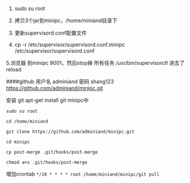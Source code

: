 1. sudo su root

2. 拷贝3个jar到minipc，/home/miniand目录下

3. 更新supervisord.conf配置文件

4. cp -r /etc/supervisor/supervisord.conf.minipc /etc/supervisor/supervisord.conf 

5.浏览器 到minipc 9001，然后stop掉 所有任务
/usr/bin/supervisorctl 
进去了reload



####github 用户名 adminiand 密码 shang123
https://github.com/adminiand/minipc.git

安装 git
apt-get install git
minipc中 

`sudo su root`

`cd /home/miniand`

`git clone https://github.com/adminiand/minipc.git`

`cd minipc`

`cp post-merge .git/hooks/post-merge`

`chmod a+x .git/hooks/post-merge`

增加crontab
`*/10 * * * * root /home/miniand/minipc/git pull`


